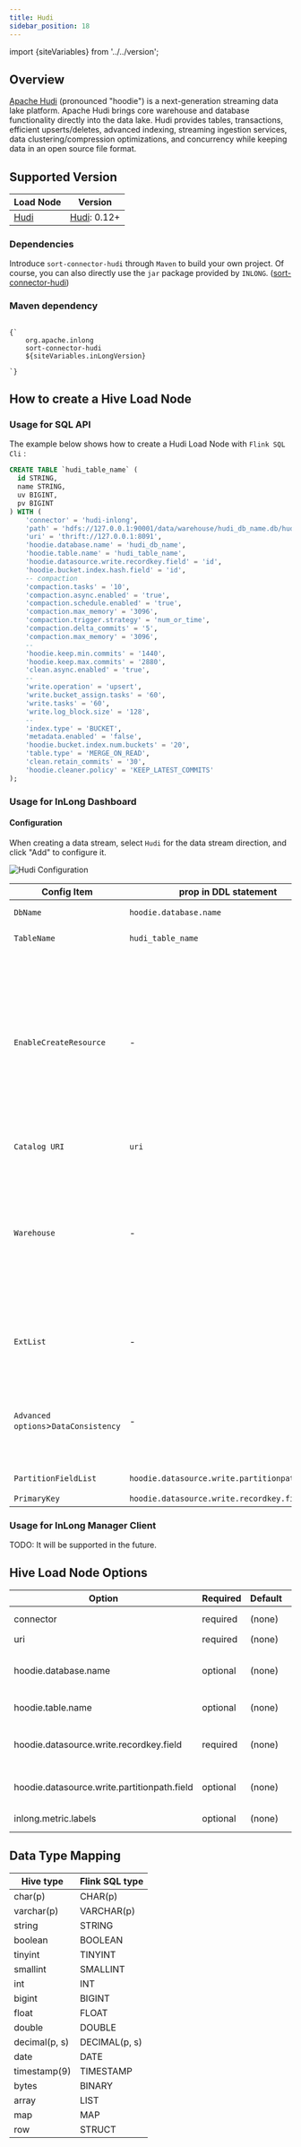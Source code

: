 ```yaml
---
title: Hudi
sidebar_position: 18
---
```


import {siteVariables} from '../../version';

## Overview

[Apache Hudi](https://hudi.apache.org/cn/docs/overview/) (pronounced "hoodie") is a next-generation streaming data lake platform.
Apache Hudi brings core warehouse and database functionality directly into the data lake.
Hudi provides tables, transactions, efficient upserts/deletes, advanced indexing, streaming ingestion services, data clustering/compression optimizations, and concurrency while keeping data in an open source file format.

## Supported Version

| Load Node                           | Version                                            | 
|-------------------------------------|----------------------------------------------------|
| [Hudi](./hudi.md) | [Hudi](https://hudi.apache.org/cn/docs/quick-start-guide): 0.12+ |

### Dependencies

Introduce `sort-connector-hudi` through `Maven` to build your own project.
Of course, you can also directly use the `jar` package provided by `INLONG`.
([sort-connector-hudi](https://inlong.apache.org/download/))

### Maven dependency

<pre><code parentName="pre">
{`<dependency>
    <groupId>org.apache.inlong</groupId>
    <artifactId>sort-connector-hudi</artifactId>
    <version>${siteVariables.inLongVersion}</version>
</dependency>
`}
</code></pre>

## How to create a Hive Load Node

### Usage for SQL API

The example below shows how to create a Hudi Load Node with `Flink SQL Cli` :

```sql
CREATE TABLE `hudi_table_name` (
  id STRING,
  name STRING,
  uv BIGINT,
  pv BIGINT
) WITH (
    'connector' = 'hudi-inlong',
    'path' = 'hdfs://127.0.0.1:90001/data/warehouse/hudi_db_name.db/hudi_table_name',
    'uri' = 'thrift://127.0.0.1:8091',
    'hoodie.database.name' = 'hudi_db_name',
    'hoodie.table.name' = 'hudi_table_name',
    'hoodie.datasource.write.recordkey.field' = 'id',
    'hoodie.bucket.index.hash.field' = 'id',
    -- compaction
    'compaction.tasks' = '10',
    'compaction.async.enabled' = 'true',
    'compaction.schedule.enabled' = 'true',
    'compaction.max_memory' = '3096',
    'compaction.trigger.strategy' = 'num_or_time',
    'compaction.delta_commits' = '5',
    'compaction.max_memory' = '3096',
    --
    'hoodie.keep.min.commits' = '1440',
    'hoodie.keep.max.commits' = '2880',
    'clean.async.enabled' = 'true',
    --
    'write.operation' = 'upsert',
    'write.bucket_assign.tasks' = '60',
    'write.tasks' = '60',
    'write.log_block.size' = '128',
    --
    'index.type' = 'BUCKET',
    'metadata.enabled' = 'false',
    'hoodie.bucket.index.num.buckets' = '20',
    'table.type' = 'MERGE_ON_READ',
    'clean.retain_commits' = '30',
    'hoodie.cleaner.policy' = 'KEEP_LATEST_COMMITS'
);
```

### Usage for InLong Dashboard

#### Configuration
When creating a data stream, select `Hudi` for the data stream direction, and click "Add" to configure it.

![Hudi Configuration](img/hudi_sink_conf.png)

| Config Item | prop in DDL statement | remark |
| --- | --- | --- |
|`DbName`| `hoodie.database.name` | the name of database |
|`TableName`|`hudi_table_name`| the name of table |
|`EnableCreateResource`| - | If the library table already exists and does not need to be modified, select [Do not create], <br/>otherwise select [Create], and the system will automatically create the resource. |
|`Catalog URI`|`uri`| The server uri of catalog |
|`Warehouse`| - | The location where the hudi table is stored in HDFS<br/>In the SQL DDL, the path attribute is to splice the `warehouse path` with the name of db and table |
|`ExtList`| - | The DDL attribute of the hudi table needs to be prefixed with 'ddl.'|
|`Advanced options`>`DataConsistency` | - | Consistency semantics of Flink computing engine: `EXACTLY_ONCE` or `AT_LEAST_ONCE` |
|`PartitionFieldList` | `hoodie.datasource.write.partitionpath.field` | partition field list |
|`PrimaryKey` | `hoodie.datasource.write.recordkey.field` | primary key |



### Usage for InLong Manager Client

TODO: It will be supported in the future.

## Hive Load Node Options



| Option                                      | Required | Default | Type   | Description                                                  |
| ------------------------------------------- | -------- | ------- | ------ | ------------------------------------------------------------ |
| connector                                   | required | (none)  | String | Specify what connector to use, here should be 'hudi-inlong'. |
| uri                                         | required | (none)  | String | Metastore uris for hive sync                                 |
| hoodie.database.name                        | optional | (none)  | String | Database name that will be used for incremental query.If different databases have the same table name during  incremental query,  we can set it to limit the table name under a specific database |
| hoodie.table.name                           | optional | (none)  | String | Table name that will be used for registering with Hive. Needs to be same across runs. |
| hoodie.datasource.write.recordkey.field     | required | (none)  | String | Record key field. Value to be used as the `recordKey` component of `HoodieKey`.  Actual value will be obtained by invoking .toString() on the field value. Nested fields can be specified using  the dot notation eg: `a.b.c` |
| hoodie.datasource.write.partitionpath.field | optional | (none)  | String | Partition path field. Value to be used at the partitionPath component of HoodieKey.  Actual value obtained by invoking .toString() |
| inlong.metric.labels                        | optional | (none)  | String | Inlong metric label, format of value is groupId=xxgroup&streamId=xxstream&nodeId=xxnode. |




## Data Type Mapping
<div class="wy-table-responsive">
<table class="colwidths-auto docutils">
    <thead>
      <tr>
        <th class="text-left">Hive type</th>
        <th class="text-left">Flink SQL type</th>
      </tr>
    </thead>
    <tbody>
    <tr>
      <td>char(p)</td>
      <td>CHAR(p)</td>
    </tr>
    <tr>
      <td>varchar(p)</td>
      <td>VARCHAR(p)</td>
    </tr>
    <tr>
      <td>string</td>
      <td>STRING</td>
    </tr>
    <tr>
      <td>boolean</td>
      <td>BOOLEAN</td>
    </tr>
    <tr>
      <td>tinyint</td>
      <td>TINYINT</td>
    </tr>     
    <tr>
      <td>smallint</td>
      <td>SMALLINT</td>
    </tr>    
   <tr>
      <td>int</td>
      <td>INT</td>
    </tr>
    <tr>
      <td>bigint</td>
      <td>BIGINT</td>
    </tr>
    <tr>
      <td>float</td>
      <td>FLOAT</td>
    </tr>
    <tr>
      <td>double</td>
      <td>DOUBLE</td>
    </tr>
    <tr>
      <td>decimal(p, s)</td>
      <td>DECIMAL(p, s)</td>
    </tr>
    <tr>
      <td>date</td>
      <td>DATE</td>
    </tr>
    <tr>
      <td>timestamp(9)</td>
      <td>TIMESTAMP</td>
    </tr>
    <tr>
      <td>bytes</td>
      <td>BINARY</td>
    </tr>   
    <tr>
      <td>array</td>
      <td>LIST</td>
    </tr>
    <tr>
      <td>map</td>
      <td>MAP</td>
    </tr>
    <tr>
      <td>row</td>
      <td>STRUCT</td>
    </tr>       
    </tbody>
</table>
</div>

